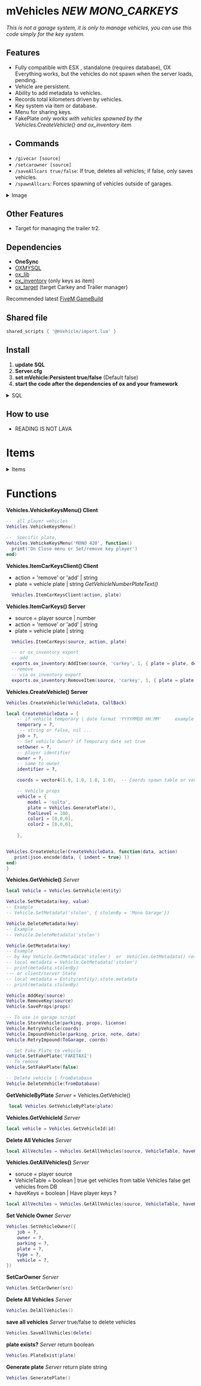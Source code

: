 # mVehicles *NEW MONO_CARKEYS* 
*This  is not a garage system, it is only to manage vehicles, you can use this code simply for the key system.*

## Features
- Fully compatible with ESX , standalone (requires database), OX Everything works, but the vehicles do not spawn when the server loads, pending.
- Vehicle are persistent.
- Ability to add metadata to vehicles.
- Records total kilometers driven by vehicles.
- Key system via item or database.
- Menu for sharing keys.
- FakePlate *only works with vehicles spawned by the Vehicles.CreateVehicle() and ox_inventory item*
- ## **Commands**
 - `/givecar [source]`
 - `/setcarowner [source]`
 - `/saveAllcars true/false`: If true, deletes all vehicles; if false, only saves vehicles.
 - `/spawnAllcars`: Forces spawning of vehicles outside of garages.
<details>
<summary>Image</summary>

![GiveCar](https://i.imgur.com/3ja1LQG.png)

![CarKeysMenu](https://i.imgur.com/b3eAY84.png)

![ManageVehicleKeys](https://i.imgur.com/82KfzBc.png)
</details>

## Other Features
- Target for managing the trailer tr2.

## Dependencies
* **OneSync**
* [OXMYSQL](https://github.com/overextended/oxmysql)
* [ox_lib](https://github.com/overextended/ox_lib)
* [ox_inventory](https://github.com/overextended/ox_inventory) (only keys as item)
* [ox_target](https://github.com/overextended/ox_target) (target Carkey and Trailer manager)

Recommended latest 
[FiveM  GameBuild](https://docs.fivem.net/docs/server-manual/server-commands#sv_enforcegamebuild-build)

## Shared file
```lua 
shared_scripts { '@mVehicle/import.lua' }
```


## Install 
1. **update SQL**
2. **Server.cfg**
3. **set mVehicle:Persistent true/false** (Default false) 
4. **start the code after the dependencies of ox and your framework**


<details>
<summary>SQL </summary>

# DataBase 
## ESX 
- Original owned_vehicles 
- - to use it 'standalone' use this same database
```sql
CREATE TABLE `owned_vehicles` (
  `owner` varchar(60) DEFAULT NULL,
  `plate` varchar(12) NOT NULL,
  `vehicle` longtext DEFAULT NULL,
  `type` varchar(20) NOT NULL DEFAULT 'car',
  `job` varchar(20) DEFAULT NULL,
  `stored` tinyint(4) NOT NULL DEFAULT 0,
  `parking` VARCHAR(60) DEFAULT NULL,
  `pound` VARCHAR(60) DEFAULT NULL
) ENGINE=InnoDB;
```

- To inssert new
```sql
ALTER TABLE `owned_vehicles`
ADD COLUMN `id` int(11) NOT NULL AUTO_INCREMENT PRIMARY KEY FIRST,
ADD COLUMN `mileage` int(11) DEFAULT 0,
ADD COLUMN `coords` longtext,
ADD COLUMN `lastparking` varchar(100),
ADD COLUMN `keys` longtext DEFAULT '[]',
ADD COLUMN `metadata` longtext
```



## OX 
- Original table
```sql
CREATE TABLE
  IF NOT EXISTS `vehicles` (
    `id` INT UNSIGNED NOT NULL AUTO_INCREMENT,
    `plate` CHAR(8) NOT NULL DEFAULT '',
    `vin` CHAR(17) NOT NULL,
    `owner` INT UNSIGNED NULL DEFAULT NULL,
    `group` VARCHAR(50) NULL DEFAULT NULL,
    `model` VARCHAR(20) NOT NULL,
    `class` TINYINT UNSIGNED NULL DEFAULT NULL,
    `data` LONGTEXT NOT NULL,
    `trunk` LONGTEXT NULL DEFAULT NULL,
    `glovebox` LONGTEXT NULL DEFAULT NULL,
    `stored` VARCHAR(50) NULL DEFAULT NULL,
    PRIMARY KEY (`id`) USING BTREE,
    UNIQUE INDEX `plate` (`plate`) USING BTREE,
    UNIQUE INDEX `vin` (`vin`) USING BTREE,
    INDEX `FK_vehicles_characters` (`owner`) USING BTREE,
    CONSTRAINT `FK_vehicles_characters` FOREIGN KEY (`owner`) REFERENCES `characters` (`charId`) ON UPDATE CASCADE ON DELETE CASCADE,
    CONSTRAINT `FK_vehicles_groups` FOREIGN KEY (`group`) REFERENCES `ox_groups` (`name`) ON UPDATE CASCADE ON DELETE CASCADE
  );
```
- To inssert new
```sql
ALTER TABLE `vehicles`
ADD COLUMN `mileage` int(11) DEFAULT 0,
ADD COLUMN `coords` longtext,
ADD COLUMN `lastparking` varchar(100),
ADD COLUMN `type` varchar(20) DEFAULT NULL,
ADD COLUMN `keys` longtext DEFAULT '[]',
ADD COLUMN `pound` VARCHAR(60) 
```
</details>

## How to use
- READING IS NOT LAVA


# Items 
<details>
<summary> Items </summary>


```lua
['carkey'] = {
	label = 'Carkey',
},

['lockpick'] = {
	label = 'Lockpick',
	weight = 160,
	decay = true,
	server = {
		export = 'mVehicle.lockpick'
	}
},

['hotwire'] = {
	label = 'Cutter',
	weight = 160,
	server = {
		export = 'mVehicle.hotwire'
	}
},

['fakeplate'] = {
	label = 'Fake Plate',
	consume = 0,
	server = {
		export = 'mVehicle.fakeplate'
	}
},
```
</details>

# Functions

**Vehicles.VehickeKeysMenu() Client**
```lua
--  all player vehicles
Vehicles.VehickeKeysMenu()

--  Specific plate, 
Vehicles.VehickeKeysMenu('MONO 420', function()
  print('On Close menu or Set/remove key player')
end)
``` 

**Vehicles.ItemCarKeysClient() Client**
* action = 'remove' or 'add' | string
* plate  =  vehicle plate    | string *GetVehicleNumberPlateText()*
```lua
  Vehicles.ItemCarKeysClient(action, plate)
```

**Vehicles.ItemCarKeys() Server**
* source = player source    | number 
* action = 'remove' or 'add' | string
* plate  =  vehicle plate    | string 
```lua
  Vehicles.ItemCarKeys(source, action, plate)

  -- or ox_inventory export 
  -- add
  exports.ox_inventory:AddItem(source, 'carkey', 1, { plate = plate, description = plate })
  --remove 
  -- via ox_inventory export 
  exports.ox_inventory:RemoveItem(source, 'carkey', 1, { plate = plate, description = plate })
```

  **Vehicles.CreateVehicle() Server**
```lua
Vehicles.CreateVehicle(VehicleData, CallBack)

local CreateVehicleData = {
    -- if vehicle temporary | date format 'YYYYMMDD HH:MM'     example '20240422 03:00'   - or false
    temporary = ?, 
     -- string or false, nil ...
    job = ?,
    -- Set vehicle Owner? if Temporary date set true
    setOwner = ?,  
    -- player identifier
    owner = ?,    
    -- same to owner  
    identifier = ?, 

    coords = vector4(1.0, 1.0, 1.0, 1.0),  -- Coords spawn table or vector 4

    -- Vehicle props
    vehicle = {                            
        model = 'sulta',                  
        plate = Vehicles.GeneratePlate(), 
        fuelLevel = 100,                  
        color1 = [0,0,0],
        color2 = [0,0,0],               
        
    },


Vehicles.CreateVehicle(CreateVehicleData, function(data, action)
   print(json.encode(data, { indent = true} ))
end)
}
```

**Vehicles.GetVehicle()** *Server*

```lua
local Vehicle = Vehicles.GetVehicle(entity) 

Vehicle.SetMetadata(key, value)
-- Example
-- Vehicle.SetMetadata('stolen', { stolenBy = 'Mono Garage'})

Vehicle.DeleteMetadata(key) 
-- Example
-- Vehicle.DeleteMetadata('stolen')

Vehicle.GetMetadata(key)     
-- Example
-- by key Vehicle.GetMetadata('stolen')  or  Vehicles.GetMetadata() return all
-- local metadata = Vehicle.GetMetadata('stolen')
-- print(metadata.stolenBy)   
--- or client/server State 
-- local metadata = Entity(entity).state.metadata
-- print(metadata.stolenBy)  

Vehicle.AddKey(source) 
Vehicle.RemoveKey(source)
Vehicle.SaveProps(props)

-- To use in garage script
Vehicle.StoreVehicle(parking, props, license)
Vehicle.RetryVehicle(coords)
Vehicle.ImpoundVehicle(parking, price, note, date)
Vehicle.RetryImpound(ToGarage, coords)

-- Set Fake Plate to vehicle
Vehicle.SetFakePlate('FAKETAXI')
-- To remove 
Vehicle.SetFakePlate(false)

-- Delete vehicle | fromDatabase
Vehicle.DeleteVehicle(fromDatabase)
```


**GetVehicleByPlate** *Server*
= Vehicles.GetVehicle()
```lua
 local Vehicles.GetVehicleByPlate(plate)
```

**Vehicles.GetVehicleId** *Server*
```lua 
local vehicle = Vehicles.GetVehicleId(id) 
```
**Delete All Vehicles** *Server*

```lua 
local AllVechiles = Vehicles.GetAllVehicles(source, VehicleTable, haveKeys) 

```

**Vehicles.GetAllVehicles()** *Server*
* soruce  = player source
* VehicleTable = boolean | true get vehicles from table Vehicles false get vehicles from DB
* haveKeys = boolean  | Have player keys ?

```lua 
local AllVechiles = Vehicles.GetAllVehicles(source, VehicleTable, haveKeys) 

```

**Set Vehicle Owner** *Server*
```lua 
Vehicles.SetVehicleOwner({
    job = ?,
    owner = ?,
    parking = ?,
    plate = ?,
    type = ?,
    vehicle = ?,
})
```

**SetCarOwner** *Server*
```lua
Vehicles.SetCarOwner(src)
```


**Delete All Vehicles** *Server*
```lua 
Vehicles.DelAllVehicles() 
```

**save all vehicles** *Server*
true/false to delete vehicles
```lua 
Vehicles.SaveAllVehicles(delete)
```

**plate exists?** *Server*
return boolean
```lua 
Vehicles.PlateExist(plate) 
```

**Generate plate** *Server*
return plate string
```lua 
Vehicles.GeneratePlate()
```
